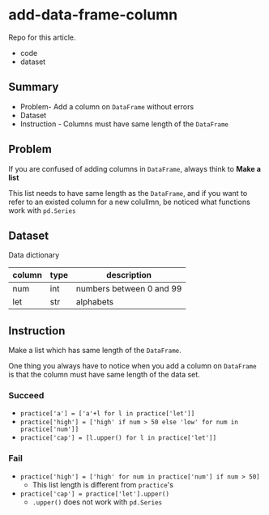 # add-data-frame-column

Repo for this article.
* code
* dataset

## Summary

* Problem- Add a column on `DataFrame` without errors
* Dataset
* Instruction - Columns must have same length of the `DataFrame`

## Problem

If you are confused of adding columns in `DataFrame`, always think to **Make a list**

This list needs to have same length as the `DataFrame`, and if you want to refer to an existed column for a new colullmn, be noticed what functions work with `pd.Series`

## Dataset

Data dictionary

|column|type|description|
|-|-|-|
|num|int|numbers between 0 and 99|
|let|str|alphabets|

## Instruction

Make a list which has same length of the `DataFrame`.

One thing you always have to notice when you add a column on `DataFrame` is that the column must have same length of the data set.

### Succeed

* `practice['a'] = ['a'+l for l in practice['let']]`
* `practice['high'] = ['high' if num > 50 else 'low' for num in practice['num']]`
* `practice['cap'] = [l.upper() for l in practice['let']]`

### Fail

* `practice['high'] = ['high' for num in practice['num'] if num > 50]`
  * This list length is different from `practice`'s
* `practice['cap'] = practice['let'].upper()`
  * `.upper()` does not work with `pd.Series`

